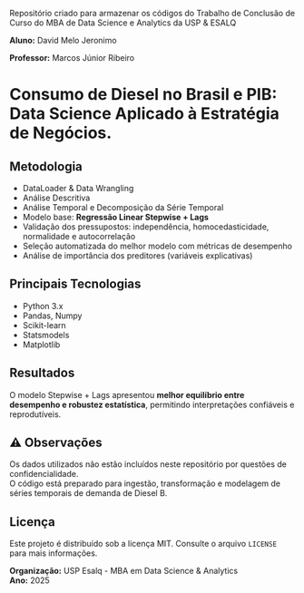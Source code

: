 Repositório criado para armazenar os códigos do Trabalho de Conclusão de Curso do MBA de Data Science e Analytics da USP & ESALQ

**Aluno:** David Melo Jeronimo

**Professor:** Marcos Júnior Ribeiro

# Consumo de Diesel no Brasil e PIB: Data Science Aplicado à Estratégia de Negócios.

## Metodologia
- DataLoader & Data Wrangling
- Análise Descritiva
- Análise Temporal e Decomposição da Série Temporal
- Modelo base: **Regressão Linear Stepwise + Lags**
- Validação dos pressupostos: independência, homocedasticidade, normalidade e autocorrelação
- Seleção automatizada do melhor modelo com métricas de desempenho
- Análise de importância dos preditores (variáveis explicativas)

## Principais Tecnologias
- Python 3.x  
- Pandas, Numpy  
- Scikit-learn  
- Statsmodels  
- Matplotlib

## Resultados
O modelo Stepwise + Lags apresentou **melhor equilíbrio entre desempenho e robustez estatística**, permitindo interpretações confiáveis e reprodutíveis.

## ⚠️ Observações
Os dados utilizados não estão incluídos neste repositório por questões de confidencialidade.  
O código está preparado para ingestão, transformação e modelagem de séries temporais de demanda de Diesel B.

## Licença
Este projeto é distribuído sob a licença MIT. Consulte o arquivo `LICENSE` para mais informações.

**Organização:** USP Esalq - MBA em Data Science & Analytics  
**Ano:** 2025

